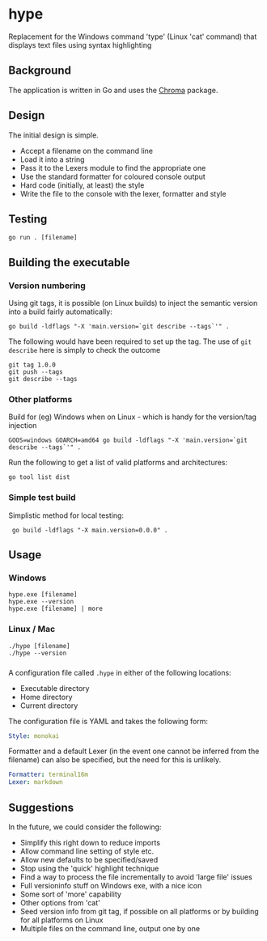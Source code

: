 # hype
Replacement for the Windows command 'type' (Linux 'cat' command) that displays text files using syntax highlighting

## Background
The application is written in Go and uses the [Chroma](github.com/alecthomas/chroma/v2) package.

## Design
The initial design is simple.
* Accept a filename on the command line
* Load it into a string
* Pass it to the Lexers module to find the appropriate one
* Use the standard formatter for coloured console output
* Hard code (initially, at least) the style
* Write the file to the console with the lexer, formatter and style

## Testing
```shell
go run . [filename]
```

## Building the executable
### Version numbering
Using git tags, it is possible (on Linux builds) to inject the semantic version into a build fairly automatically:
```shell
go build -ldflags "-X 'main.version=`git describe --tags`'" .
```

The following would have been required to set up the tag. The use of `git describe` here is simply to check the outcome
```shell
git tag 1.0.0
git push --tags
git describe --tags
```

### Other platforms
Build for (eg) Windows when on Linux - which is handy for the version/tag injection 
```shell
GOOS=windows GOARCH=amd64 go build -ldflags "-X 'main.version=`git describe --tags`'" .
```

Run the following to get a list of valid platforms and architectures:
```shell
go tool list dist  
```

### Simple test build
Simplistic method for local testing:
```shell
 go build -ldflags "-X main.version=0.0.0" .
```

## Usage
### Windows
```shell
hype.exe [filename]
hype.exe --version
hype.exe [filename] | more 
```

### Linux / Mac
```shell
./hype [filename]
./hype --version
```

###
A configuration file called `.hype` in either of the following locations:
* Executable directory
* Home directory
* Current directory

The configuration file is YAML and takes the following form:
```yaml
Style: monokai
```

Formatter and a default Lexer (in the event one cannot be inferred from the filename) can also be specified, but the need for this is unlikely.
```yaml
Formatter: terminal16m
Lexer: markdown
``` 

## Suggestions
In the future, we could consider the following:
* Simplify this right down to reduce imports
* Allow command line setting of style etc.
* Allow new defaults to be specified/saved
* Stop using the 'quick' highlight technique
* Find a way to process the file incrementally to avoid 'large file' issues
* Full versioninfo stuff on Windows exe, with a nice icon
* Some sort of 'more' capability
* Other options from 'cat'
* Seed version info from git tag, if possible on all platforms or by building for all platforms on Linux
* Multiple files on the command line, output one by one
